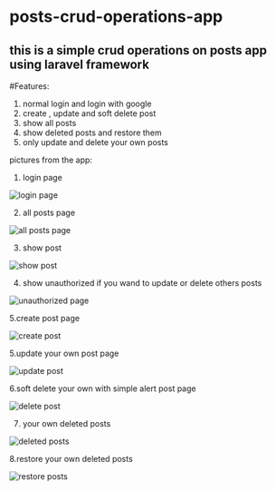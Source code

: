 # posts-crud-operations-app

## this is a simple crud operations on posts app using laravel framework 

#Features:

1. normal login and login with google
2. create , update and soft delete post
3. show all posts
4. show deleted posts and restore them 
5. only update and delete your own posts 


pictures from the app:

1. login page

![login page]([https://github.com/yasminekamal/chat-app/blob/main/images/1.PNG](https://github.com/yasminekamal/posts-crud-operations/blob/main/images/1.PNG))

2. all posts page

![all posts page](https://github.com/yasminekamal/posts-crud-operations/blob/main/images/2.PNG)

3. show post

![show post]( https://github.com/yasminekamal/posts-crud-operations/blob/main/images/3.PNG )

4. show unauthorized if you wand to update or delete others posts

![unauthorized page ](https://github.com/yasminekamal/posts-crud-operations/blob/main/images/4.PNG)

5.create post page

![create post](https://github.com/yasminekamal/posts-crud-operations/blob/main/images/5.PNG)


5.update your own  post page

![update post](https://github.com/yasminekamal/posts-crud-operations/blob/main/images/6.PNG)


6.soft delete your own with simple alert post page

![delete post](https://github.com/yasminekamal/posts-crud-operations/blob/main/images/7.PNG)

7. your own deleted posts

![deleted posts](https://github.com/yasminekamal/posts-crud-operations/blob/main/images/8.PNG)

8.restore your own deleted posts

![restore posts](https://github.com/yasminekamal/posts-crud-operations/blob/main/images/9.PNG)

